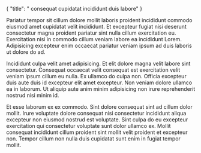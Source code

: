 {
  "title": " consequat cupidatat incididunt duis labore"
}

Pariatur tempor sit cillum dolore mollit laboris proident incididunt commodo eiusmod amet cupidatat velit incididunt. Et excepteur fugiat nisi deserunt consectetur magna proident pariatur sint nulla cillum exercitation eu. Exercitation nisi in commodo cillum veniam labore ea incididunt Lorem. Adipisicing excepteur enim occaecat pariatur veniam ipsum ad duis laboris ut dolore do ad.

Incididunt culpa velit amet adipisicing. Et elit dolore magna velit labore sint consectetur. Consequat occaecat velit consequat est exercitation velit veniam ipsum cillum eu nulla. Ex ullamco do culpa non. Officia excepteur duis aute duis id excepteur elit amet excepteur. Non veniam dolore ullamco ea in laborum. Ut aliquip aute anim minim adipisicing non irure reprehenderit nostrud nisi minim id.

Et esse laborum ex ex commodo. Sint dolore consequat sint ad cillum dolor mollit. Irure voluptate dolore consequat nisi consectetur incididunt aliqua excepteur non eiusmod nostrud est voluptate. Sint culpa do eu excepteur exercitation qui consectetur voluptate sunt dolor ullamco ex. Mollit consequat incididunt cillum proident sint mollit velit proident et excepteur non. Tempor cillum non nulla duis cupidatat sunt enim in fugiat tempor mollit.